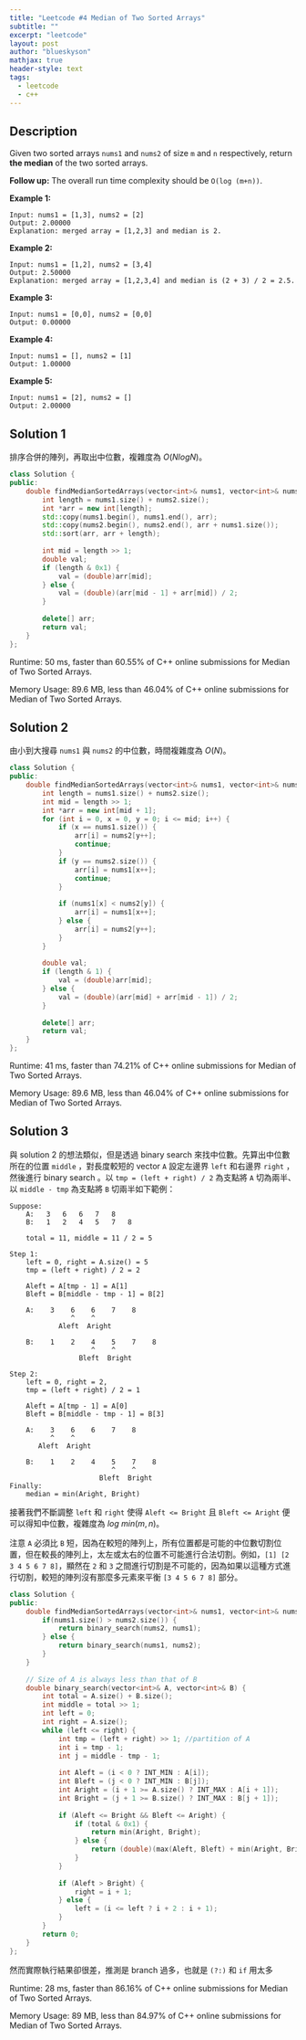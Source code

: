 ```yaml
---
title: "Leetcode #4 Median of Two Sorted Arrays"
subtitle: ""
excerpt: "leetcode"
layout: post
author: "blueskyson"
mathjax: true
header-style: text
tags:
  - leetcode
  - c++
---
```


## Description

Given two sorted arrays `nums1` and `nums2` of size `m` and `n` respectively, return **the median** of the two sorted arrays.

**Follow up:** The overall run time complexity should be `O(log (m+n))`.

**Example 1:**

```non
Input: nums1 = [1,3], nums2 = [2]
Output: 2.00000
Explanation: merged array = [1,2,3] and median is 2.
```

**Example 2:**

```non
Input: nums1 = [1,2], nums2 = [3,4]
Output: 2.50000
Explanation: merged array = [1,2,3,4] and median is (2 + 3) / 2 = 2.5.
```

**Example 3:**

```non
Input: nums1 = [0,0], nums2 = [0,0]
Output: 0.00000
```

**Example 4:**

```non
Input: nums1 = [], nums2 = [1]
Output: 1.00000
```

**Example 5:**

```non
Input: nums1 = [2], nums2 = []
Output: 2.00000
```

## Solution 1

排序合併的陣列，再取出中位數，複雜度為 $O(NlogN)$。

```c++
class Solution {
public:
    double findMedianSortedArrays(vector<int>& nums1, vector<int>& nums2) {
        int length = nums1.size() + nums2.size();
        int *arr = new int[length];
        std::copy(nums1.begin(), nums1.end(), arr);
        std::copy(nums2.begin(), nums2.end(), arr + nums1.size());
        std::sort(arr, arr + length);
        
        int mid = length >> 1;
        double val;
        if (length & 0x1) {
            val = (double)arr[mid];
        } else {
            val = (double)(arr[mid - 1] + arr[mid]) / 2;
        }
        
        delete[] arr;
        return val;
    }
};
```

Runtime: 50 ms, faster than 60.55% of C++ online submissions for Median of Two Sorted Arrays.

Memory Usage: 89.6 MB, less than 46.04% of C++ online submissions for Median of Two Sorted Arrays.

## Solution 2

由小到大搜尋 `nums1` 與 `nums2` 的中位數，時間複雜度為 $O(N)$。

```cpp
class Solution {
public:
    double findMedianSortedArrays(vector<int>& nums1, vector<int>& nums2) {
        int length = nums1.size() + nums2.size();        
        int mid = length >> 1;
        int *arr = new int[mid + 1];
        for (int i = 0, x = 0, y = 0; i <= mid; i++) {
            if (x == nums1.size()) {
                arr[i] = nums2[y++];
                continue;
            }
            if (y == nums2.size()) {
                arr[i] = nums1[x++];
                continue;
            }
            
            if (nums1[x] < nums2[y]) {
                arr[i] = nums1[x++];
            } else {
                arr[i] = nums2[y++];
            }
        }
        
        double val;
        if (length & 1) {
            val = (double)arr[mid];
        } else { 
            val = (double)(arr[mid] + arr[mid - 1]) / 2;
        }
        
        delete[] arr;
        return val;
    }
};
```

Runtime: 41 ms, faster than 74.21% of C++ online submissions for Median of Two Sorted Arrays.

Memory Usage: 89.6 MB, less than 46.04% of C++ online submissions for Median of Two Sorted Arrays.

## Solution 3

與 solution 2 的想法類似，但是透過 binary search 來找中位數。先算出中位數所在的位置 `middle` ，對長度較短的 vector `A` 設定左邊界 `left` 和右邊界 `right` ，然後進行 binary search 。以 `tmp = (left + right) / 2` 為支點將 `A` 切為兩半、以 `middle - tmp` 為支點將 `B` 切兩半如下範例：

```non
Suppose:
    A:   3   6   6   7   8    
    B:   1   2   4   5   7   8

    total = 11, middle = 11 / 2 = 5

Step 1:
    left = 0, right = A.size() = 5
    tmp = (left + right) / 2 = 2

    Aleft = A[tmp - 1] = A[1]
    Bleft = B[middle - tmp - 1] = B[2]

    A:    3    6    6    7    8
               ^    ^
            Aleft  Aright
    
    B:    1    2    4    5    7    8
                    ^    ^
                 Bleft  Bright

Step 2:
    left = 0, right = 2,
    tmp = (left + right) / 2 = 1

    Aleft = A[tmp - 1] = A[0]
    Bleft = B[middle - tmp - 1] = B[3]

    A:    3    6    6    7    8
          ^    ^
       Aleft  Aright
    
    B:    1    2    4    5    7    8
                         ^    ^
                      Bleft  Bright
Finally:
    median = min(Aright, Bright)
```

接著我們不斷調整 `left` 和 `right` 使得 `Aleft <= Bright` 且 `Bleft <= Aright` 便可以得知中位數，複雜度為 $log \ min(m, n)$。

注意 `A` 必須比 `B` 短，因為在較短的陣列上，所有位置都是可能的中位數切割位置，但在較長的陣列上，太左或太右的位置不可能進行合法切割。例如，`[1] [2 3 4 5 6 7 8]`，顯然在 `2` 和 `3` 之間進行切割是不可能的，因為如果以這種方式進行切割，較短的陣列沒有那麼多元素來平衡 `[3 4 5 6 7 8]` 部分。

```c++
class Solution {
public:
    double findMedianSortedArrays(vector<int>& nums1, vector<int>& nums2) {
        if(nums1.size() > nums2.size()) {
            return binary_search(nums2, nums1);
        } else {
            return binary_search(nums1, nums2);
        }
    }
    
    // Size of A is always less than that of B
    double binary_search(vector<int>& A, vector<int>& B) {
        int total = A.size() + B.size();
        int middle = total >> 1;
        int left = 0;
        int right = A.size();
        while (left <= right) {
            int tmp = (left + right) >> 1; //partition of A
            int i = tmp - 1;
            int j = middle - tmp - 1;
            
            int Aleft = (i < 0 ? INT_MIN : A[i]);
            int Bleft = (j < 0 ? INT_MIN : B[j]);
            int Aright = (i + 1 >= A.size() ? INT_MAX : A[i + 1]);
            int Bright = (j + 1 >= B.size() ? INT_MAX : B[j + 1]);
            
            if (Aleft <= Bright && Bleft <= Aright) {
                if (total & 0x1) {
                    return min(Aright, Bright);
                } else {
                    return (double)(max(Aleft, Bleft) + min(Aright, Bright)) / 2;
                }
            } 
            
            if (Aleft > Bright) {
                right = i + 1;
            } else {
                left = (i <= left ? i + 2 : i + 1);
            }
        }
        return 0;
    }
};
```

然而實際執行結果卻很差，推測是 branch 過多，也就是 `(?:)` 和 `if` 用太多

Runtime: 28 ms, faster than 86.16% of C++ online submissions for Median of Two Sorted Arrays.

Memory Usage: 89 MB, less than 84.97% of C++ online submissions for Median of Two Sorted Arrays.
